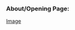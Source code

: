 ### About/Opening Page:
[Image](https://github.com/EECS3311F24/project-bargainbox/tree/main/doc/sprint0/ux_images/About.png "Image")
